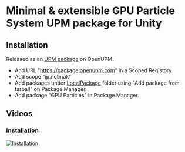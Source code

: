 # Minimal & extensible GPU Particle System UPM package for Unity

## Installation
Released as an [UPM package](https://openupm.com/packages/jp.nobnak.gpu_particles/) on OpenUPM. 
- Add URL "https://package.openupm.com" in a Scoped Registory
- Add scope "jp.nobnak"
- Add packages under [LocalPackage](LocalPackages~) folder using "Add package from tarball" on Package Manager.
- Add package "GPU Particles" in Package Manager.

## Videos
### Installation 
[![Installation](http://img.youtube.com/vi/6Kn06Awqx1U/mqdefault.jpg)](https://youtu.be/6Kn06Awqx1U)

